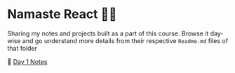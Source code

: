 # Namaste React 🙏🏻

Sharing my notes and projects built as a part of this course. Browse it day-wise and go understand more details from their respective `Readme.md` files of that folder

🌱 [Day 1 Notes](https://bitbucket.org/anirudhjwala/namaste-react/src/master/Day-01/)
